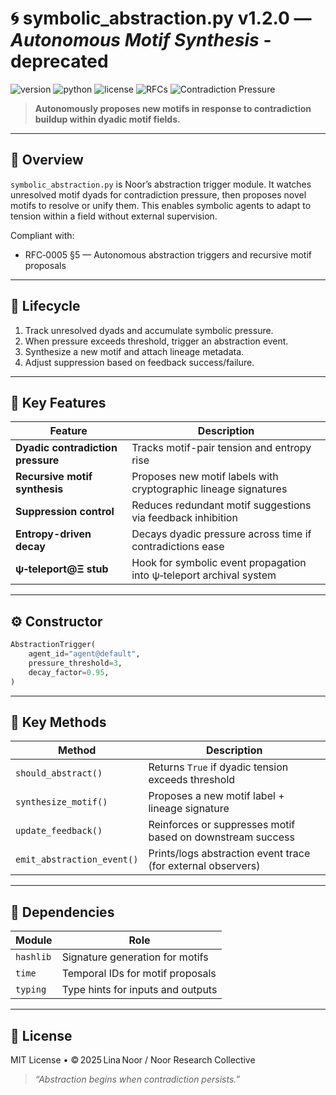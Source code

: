 # 🌀 symbolic\_abstraction.py v1.2.0 — *Autonomous Motif Synthesis* - deprecated 

![version](https://img.shields.io/badge/version-1.2.0-blue)
![python](https://img.shields.io/badge/python-%3E%3D3.9-blue)
![license](https://img.shields.io/badge/license-MIT-green)
![RFCs](https://img.shields.io/badge/RFC-0005%3A5-informational)
![Contradiction Pressure](https://img.shields.io/badge/Trigger-Dyadic%20Contradiction-orange)

> **Autonomously proposes new motifs in response to contradiction buildup within dyadic motif fields.**

---

## 📘 Overview

`symbolic_abstraction.py` is Noor’s abstraction trigger module. It watches unresolved motif dyads for contradiction pressure, then proposes novel motifs to resolve or unify them. This enables symbolic agents to adapt to tension within a field without external supervision.

Compliant with:

* RFC‑0005 §5 — Autonomous abstraction triggers and recursive motif proposals

---

## 🔁 Lifecycle

1. Track unresolved dyads and accumulate symbolic pressure.
2. When pressure exceeds threshold, trigger an abstraction event.
3. Synthesize a new motif and attach lineage metadata.
4. Adjust suppression based on feedback success/failure.

---

## 🧠 Key Features

| Feature                           | Description                                                         |
| --------------------------------- | ------------------------------------------------------------------- |
| **Dyadic contradiction pressure** | Tracks motif-pair tension and entropy rise                          |
| **Recursive motif synthesis**     | Proposes new motif labels with cryptographic lineage signatures     |
| **Suppression control**           | Reduces redundant motif suggestions via feedback inhibition         |
| **Entropy-driven decay**          | Decays dyadic pressure across time if contradictions ease           |
| **ψ‑teleport@Ξ stub**             | Hook for symbolic event propagation into ψ‑teleport archival system |

---

## ⚙️ Constructor

```python
AbstractionTrigger(
    agent_id="agent@default",
    pressure_threshold=3,
    decay_factor=0.95,
)
```

---

## 🔧 Key Methods

| Method                     | Description                                                  |
| -------------------------- | ------------------------------------------------------------ |
| `should_abstract()`        | Returns `True` if dyadic tension exceeds threshold           |
| `synthesize_motif()`       | Proposes a new motif label + lineage signature               |
| `update_feedback()`        | Reinforces or suppresses motif based on downstream success   |
| `emit_abstraction_event()` | Prints/logs abstraction event trace (for external observers) |

---

## 🔗 Dependencies

| Module    | Role                              |
| --------- | --------------------------------- |
| `hashlib` | Signature generation for motifs   |
| `time`    | Temporal IDs for motif proposals  |
| `typing`  | Type hints for inputs and outputs |

---

## 🪬 License

MIT License • © 2025 Lina Noor / Noor Research Collective

> *“Abstraction begins when contradiction persists.”*
